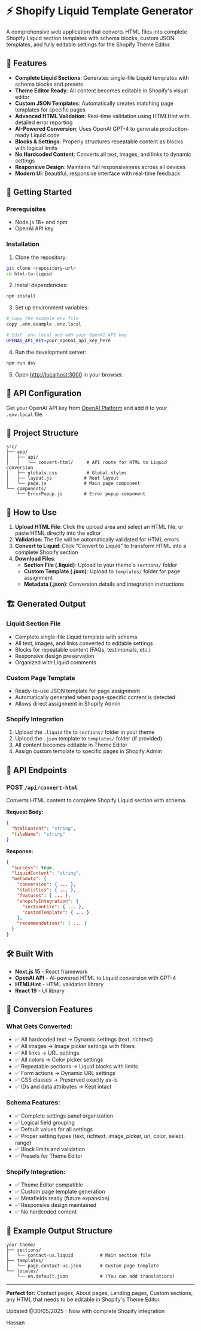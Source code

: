 # ⚡ Shopify Liquid Template Generator

A comprehensive web application that converts HTML files into complete Shopify Liquid section templates with schema blocks, custom JSON templates, and fully editable settings for the Shopify Theme Editor.

## 🌟 Features

- **Complete Liquid Sections**: Generates single-file Liquid templates with schema blocks and presets
- **Theme Editor Ready**: All content becomes editable in Shopify's visual editor
- **Custom JSON Templates**: Automatically creates matching page templates for specific pages
- **Advanced HTML Validation**: Real-time validation using HTMLHint with detailed error reporting
- **AI-Powered Conversion**: Uses OpenAI GPT-4 to generate production-ready Liquid code
- **Blocks & Settings**: Properly structures repeatable content as blocks with logical limits
- **No Hardcoded Content**: Converts all text, images, and links to dynamic settings
- **Responsive Design**: Maintains full responsiveness across all devices
- **Modern UI**: Beautiful, responsive interface with real-time feedback

## 🚀 Getting Started

### Prerequisites

- Node.js 18+ and npm
- OpenAI API key

### Installation

1. Clone the repository:
```bash
git clone <repository-url>
cd html-to-liquid
```

2. Install dependencies:
```bash
npm install
```

3. Set up environment variables:
```bash
# Copy the example env file
copy .env.example .env.local

# Edit .env.local and add your OpenAI API key
OPENAI_API_KEY=your_openai_api_key_here
```

4. Run the development server:
```bash
npm run dev
```

5. Open [http://localhost:3000](http://localhost:3000) in your browser.

## 🔧 API Configuration

Get your OpenAI API key from [OpenAI Platform](https://platform.openai.com/api-keys) and add it to your `.env.local` file.

## 📁 Project Structure

```
src/
├── app/
│   ├── api/
│   │   └── convert-html/     # API route for HTML to Liquid conversion
│   ├── globals.css           # Global styles
│   ├── layout.js            # Root layout
│   └── page.js              # Main page component
└── components/
    └── ErrorPopup.js        # Error popup component
```

## 🎯 How to Use

1. **Upload HTML File**: Click the upload area and select an HTML file, or paste HTML directly into the editor
2. **Validation**: The file will be automatically validated for HTML errors
3. **Convert to Liquid**: Click "Convert to Liquid" to transform HTML into a complete Shopify section
4. **Download Files**:
   - **Section File (.liquid)**: Upload to your theme's `sections/` folder
   - **Custom Template (.json)**: Upload to `templates/` folder for page assignment
   - **Metadata (.json)**: Conversion details and integration instructions

## 🏗️ Generated Output

### Liquid Section File
- Complete single-file Liquid template with schema
- All text, images, and links converted to editable settings
- Blocks for repeatable content (FAQs, testimonials, etc.)
- Responsive design preservation
- Organized with Liquid comments

### Custom Page Template
- Ready-to-use JSON template for page assignment
- Automatically generated when page-specific content is detected
- Allows direct assignment in Shopify Admin

### Shopify Integration
1. Upload the `.liquid` file to `sections/` folder in your theme
2. Upload the `.json` template to `templates/` folder (if provided)
3. All content becomes editable in Theme Editor
4. Assign custom template to specific pages in Shopify Admin

## 🔄 API Endpoints

### POST `/api/convert-html`

Converts HTML content to complete Shopify Liquid section with schema.

**Request Body:**
```json
{
  "htmlContent": "string",
  "fileName": "string"
}
```

**Response:**
```json
{
  "success": true,
  "liquidContent": "string",
  "metadata": {
    "conversion": { ... },
    "statistics": { ... },
    "features": { ... },
    "shopifyIntegration": {
      "sectionFile": { ... },
      "customTemplate": { ... }
    },
    "recommendations": [ ... ]
  }
}
```

## 🛠️ Built With

- **Next.js 15** - React framework
- **OpenAI API** - AI-powered HTML to Liquid conversion with GPT-4
- **HTMLHint** - HTML validation library
- **React 19** - UI library

## 📝 Conversion Features

### What Gets Converted:
- ✅ All hardcoded text → Dynamic settings (text, richtext)
- ✅ All images → Image picker settings with filters
- ✅ All links → URL settings
- ✅ All colors → Color picker settings
- ✅ Repeatable sections → Liquid blocks with limits
- ✅ Form actions → Dynamic URL settings
- ✅ CSS classes → Preserved exactly as-is
- ✅ IDs and data attributes → Kept intact

### Schema Features:
- ✅ Complete settings panel organization
- ✅ Logical field grouping
- ✅ Default values for all settings
- ✅ Proper setting types (text, richtext, image_picker, url, color, select, range)
- ✅ Block limits and validation
- ✅ Presets for Theme Editor

### Shopify Integration:
- ✅ Theme Editor compatible
- ✅ Custom page template generation
- ✅ Metafields ready (future expansion)
- ✅ Responsive design maintained
- ✅ No hardcoded content

## 📁 Example Output Structure

```
your-theme/
├── sections/
│   └── contact-us.liquid          # Main section file
├── templates/
│   └── page.contact-us.json       # Custom page template
└── locales/
    └── en.default.json            # (You can add translations)
```

---

**Perfect for:** Contact pages, About pages, Landing pages, Custom sections, any HTML that needs to be editable in Shopify's Theme Editor.

Updated @30/05/2025 - Now with complete Shopify integration

Hassan
